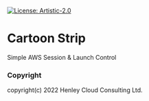 [![License: Artistic-2.0](https://img.shields.io/badge/License-Artistic%202.0-0298c3.svg)](https://opensource.org/licenses/Artistic-2.0)

# Cartoon Strip
Simple AWS Session & Launch Control

### Copyright
copyright(c) 2022 Henley Cloud Consulting Ltd.
